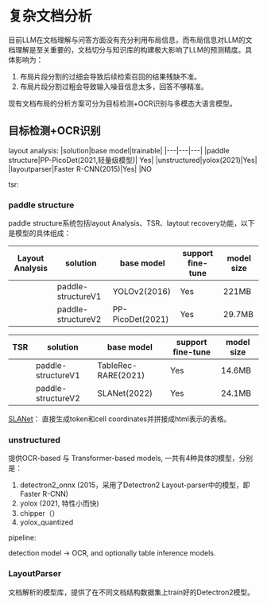 # 复杂文档分析

目前LLM在文档理解与问答方面没有充分利用布局信息，而布局信息对LLM的文档理解是至关重要的，文档切分与知识库的构建极大影响了LLM的预测精度。具体影响为：
1. 布局片段分割的过细会导致后续检索召回的结果残缺不准。
2. 布局片段分割过粗会导致输入噪音信息太多，回答不够精准。

现有文档布局的分析方案可分为目标检测+OCR识别与多模态大语言模型。

## 目标检测+OCR识别

layout analysis:
|solution|base model|trainable|
|---|---|---|
|paddle structure|PP-PicoDet(2021,轻量级模型)| Yes|
|unstructured|yolox(2021)|Yes|
|layoutparser|Faster R-CNN(2015)|Yes|
|NO

tsr:



### paddle structure
paddle structure系统包括layout Analysis、TSR、laytout recovery功能，以下是模型的具体组成：

|Layout Analysis|solution|base model|support fine-tune|model size|
|---|---|---|---|---|
||paddle-structureV1|YOLOv2(2016)|Yes|221MB|
||paddle-structureV2|PP-PicoDet(2021)|Yes|29.7MB|


|TSR|solution|base model|support fine-tune|model size|
|---|---|---|---|---|
||paddle-structureV1|TableRec-RARE(2021)|Yes|14.6MB|
||paddle-structureV2|SLANet(2022)|Yes|24.1MB|

[SLANet](https://arxiv.org/pdf/2210.05391v2)：
直接生成token和cell coordinates并拼接成html表示的表格。


### unstructured

提供OCR-based 与 Transformer-based models, 一共有4种具体的模型，分别是：
1. detectron2_onnx (2015，采用了Detectron2 Layout-parser中的模型，即Faster R-CNN)
2. yolox (2021, 特性小而快)
3. chipper（）
4. yolox_quantized


pipeline:

detection model -> OCR, and optionally table inference models.

### LayoutParser

文档解析的模型库，提供了在不同文档结构数据集上train好的Detectron2模型。